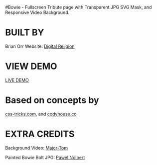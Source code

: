 #Bowie - Fullscreen Tribute page with Transparent JPG SVG Mask, and Responsive Video Background.

BUILT BY
=============
Brian Orr 
Website: [Digital Religion](https://www.digitalreligion.net)


VIEW DEMO
===========
[LIVE DEMO](htttp://digitalreligion.net/bowie/)

Based on concepts by
=====================
[css-tricks.com](https://css-tricks.com/transparent-jpg-svg/), and [codyhouse.co](https://codyhouse.co/gem/animated-intro-section/)


EXTRA CREDITS
==============

Background Video: [Major-Tom](http://coverr.co/)

Painted Bowie Bolt JPG: [Pawel Nolbert](https://dribbble.com/shots/2445776-David-Bowie-Ziggy-Stardust)